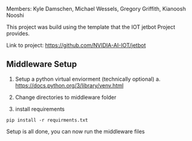 Members: Kyle Damschen, Michael Wessels, Gregory Griffith, Kianoosh Nooshi

This project was build using the template that the IOT jetbot Project provides. 

Link to project: https://github.com/NVIDIA-AI-IOT/jetbot


## Middleware Setup

1. Setup a python virtual enviorment (technically optional)
    a. https://docs.python.org/3/library/venv.html
    
2. Change directories to middleware folder

3. install requirements

```pip install -r requirments.txt```

Setup is all done, you can now run the middleware files
